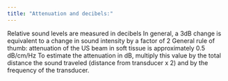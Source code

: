 ```yaml
---
title: "Attenuation and decibels:"
---
```

Relative sound levels are measured in decibels
In general, a 3dB change is equivalent to a change in sound intensity by a factor of 2
General rule of thumb: attenuation of the US beam in soft tissue is approximately 0.5 dB/cm/Hz
To estimate the attenuation in dB, multiply this value by the total distance the sound traveled (distance from transducer x 2) and by the frequency of the transducer.

